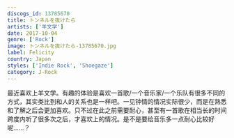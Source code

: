 ```yaml
---
discogs_id: 13785670
title: トンネルを抜けたら
artists: ['羊文学']
date: 2017-10-04
genre: ['Rock']
image: トンネルを抜けたら-13785670.jpg
label: Felicity
country: Japan
styles: ['Indie Rock', 'Shoegaze']
category: J-Rock
---
```


最近喜欢上羊文学。有趣的体验是喜欢一首歌/一个音乐家/一个乐队有很多不同的方式，其实类比到和人的关系也是一样吧。一见钟情的情况实际很少，而是在熟悉和了解之后会更加喜欢。只不过在此之前需要耐心，甚至有一首歌在相当长的时间跨度内听了很多次之后，才喜欢上的情况。是不是要给音乐多一点耐心比较好呢……？